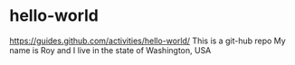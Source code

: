 # hello-world
https://guides.github.com/activities/hello-world/
This is a git-hub repo
My name is Roy and I live in the state of Washington, USA
